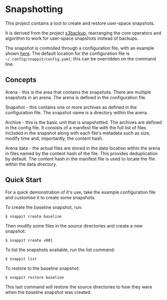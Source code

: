 # Snapshotting

This project contains a tool to create and restore user-space snapshots.

It is derived from the project [s3backup](https://github.com/parlaynu/s3backup), rearranging the core operators
and algorithm to work for user-space snapshots instead of backups.

The snapshot is controlled through a configuration file, with an example shown [here](config/config.yaml).
The default location for the configuration file is `~/.config/snappit/config.yaml`; this can be overridden
on the command line.

## Concepts

Arena - this is the area that contains the snapshots. There are multiple snapshots in an arena.
The arena is defined in the configuration file.

Snapshot - this contains one or more archives as defined in the configuration file. The snapshot
name is a directory within the arena.

Archive - this is the basic unit that is snapshotted. The archives are defined in the config file. 
It consists of a manifest file with the full list of files included in the snapshot
along with each file's metadata such as size, modify time and, importantly, the content hash.

Arena data - the actual files are stored in the data location within the arena in files named
by the content hash of the file. This provides deduplication by default. The content hash in the
manifest file is used to locate the file within the data directory.

## Quick Start

For a quick demonstration of it's use, take the example configuration file and customise it to create
some snapshots.

To create the baseline snapshot, run:

    $ snappit create baseline

Then modify some files in the source directories and create a new snapshot:

    $ snappit create v001

To list the snapshots available, run the list command:

    $ snappit list

To restore to the baseline snapshot:

    $ snappit restore baseline

This last command will restore the source directories to how they were when the baseline
snapshot was created.

